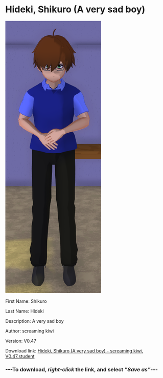 # Hideki, Shikuro (A very sad boy)

<img src = "https://raw.githubusercontent.com/Arbiter1223/Daigaku-Gurashi-Custom-Students/master/Students/Files/Hideki%2C%20Shikuro%20(A%20very%20sad%20boy).png">

First Name: Shikuro

Last Name: Hideki

Description: A very sad boy

Author: screaming kiwi

Version: V0.47

Download link: <a href="https://raw.githubusercontent.com/Arbiter1223/Daigaku-Gurashi-Custom-Students/master/Students/Files/Hideki%2C%20Shikuro%20(A%20very%20sad%20boy)%20-%20screaming%20kiwi%2C%20V0.47.student">Hideki, Shikuro (A very sad boy) - screaming kiwi, V0.47.student</a>

### ---**To download, _right-click_ the link, and select _"Save as"_**---
